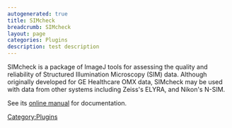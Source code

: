 ```yaml
---
autogenerated: true
title: SIMcheck
breadcrumb: SIMcheck
layout: page
categories: Plugins
description: test description
---
```


SIMcheck is a package of ImageJ tools for assessing the quality and reliability of Structured Illumination Microscopy (SIM) data. Although originally developed for GE Healthcare OMX data, SIMcheck may be used with data from other systems including Zeiss's ELYRA, and Nikon's N-SIM.

See its [online manual](https://www.micron.ox.ac.uk/software/SIMcheck/) for documentation.

[Category:Plugins](Category_Plugins "wikilink")
